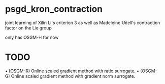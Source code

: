 # psgd_kron_contraction
joint learning of Xilin Li's criterion 3 as well as Madeleine Udell's contraction factor on the Lie group

only has OSGM-H for now 

# TODO 
 • (OSGM-R) Online scaled gradient method with ratio surrogate.
 • (OSGM-G) Online scaled gradient method with gradient norm surrogate.
